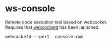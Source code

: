 ws-console
==========
<div>Remote code execution tool based on websocket.<br/>
Requires that <a href="https://github.com/joewalnes/websocketd">websocketd</a> has been launched:<br/>
<pre>websocketd --port <port> console.cmd</pre>
</div>
